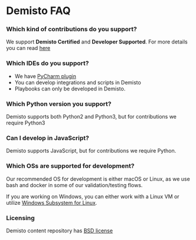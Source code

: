 # Demisto FAQ

### Which kind of contributions do you support?
We support **Demisto Certified** and **Developer Supported**. For more details you can read [here]()

### Which IDEs do you support?
- We have [PyCharm plugin](https://plugins.jetbrains.com/plugin/12093-demisto-add-on-for-pycharm)
- You can develop integrations and scripts in Demisto
- Playbooks can only be developed in Demisto.

### Which Python version you support?
Demisto supports both Python2 and Python3, but for contributions we require Python3

### Can I develop in JavaScript?
Demisto supports JavaScript, but for contributions we require Python.

### Which OSs are supported for development?
Our recommended OS for development is either macOS or Linux, as we use bash and docker in some of our validation/testing flows.

If you are working on Windows, you can either work with a Linux VM or utilize [Windows Subsystem for Linux](https://docs.microsoft.com/en-us/windows/wsl/install-win10).

### Licensing
Demisto content repository has [BSD license](../../LICENSE) 

